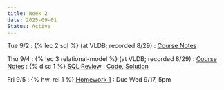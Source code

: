 ```yaml
---
title: Week 2
date: 2025-09-01
Status: Active
---
```


Tue 9/2
: {% lec 2 sql %} (at VLDB; recorded 8/29)
  : [Course Notes](https://data101.org/notes/1-SQL/review.html#sql-review)


Thu 9/4
: {% lec 3 relational-model %} (at VLDB; recorded 8/29)
  : [Course Notes](https://data101.org/notes/2-relational_algebra/primitives.html)
: {% disc 1 %} [SQL Review](https://drive.google.com/file/d/16KKabw5okVWp5Xh0FkY1nchpS08AaIuf/view?usp=sharing)
  : [Code](http://data101.datahub.berkeley.edu/hub/user-redirect/git-pull?repo=https%3A%2F%2Fgithub.com%2Fcal-data-eng%2Ffa25-materials&urlpath=tree%2Ffa25-materials%2Fdisc%2Fdisc01%2Fdisc01.ipynb&branch=main), [Solution](https://drive.google.com/file/d/18JZkNE6ScZBbcAfHSIl0WHHAQgzkgQL5/view?usp=sharing)

Fri 9/5
: {% hw_rel 1 %} [Homework 1](https://www.gradescope.com/courses/1082802/assignments/6561686/)
  : Due Wed 9/17, 5pm
